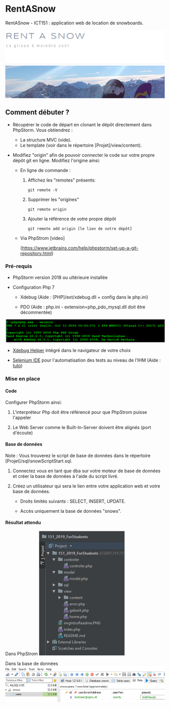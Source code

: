 # RentASnow

RentASnow - ICT151 : application web de location de snowboards.

![introBanner](imgIntroReadme.PNG)

## Comment débuter ?

* Récupérer le code de départ en clonant le dépôt directement dans PhpStorm. Vous obtiendrez :
  * La structure MVC (vide).
  * Le template (voir dans le répertoire [Projet]/view/content).
  
* Modifiez "origin" afin de pouvoir connecter le code sur votre propre dépôt git en ligne. Modifiez l'origine ainsi:
  
  * En ligne de commande :

    1) Affichez les "remotes" présents:
          ```git
          git remote -V
          ```

    2) Supprimer les "origines"
          ```git
          git remote origin
          ```

    3)  Ajouter la référence de votre propre dépôt
          ```git
          git remote add origin [le lien de votre dépôt]
          ```

  * Via PhpStrom [video]

      (https://www.jetbrains.com/help/phpstorm/set-up-a-git-repository.html)


### Pré-requis

* PhpStorm version 2018 ou ultérieure installée
  
* Configuration Php 7
  
  * Xdebug (Aide : [PHP]/ext/xdebug.dll + config dans le php.ini)
  
  * PDO (Aide : php.ini - extension=php_pdo_mysql.dll doit être décommentée)

![checkPhpConfig](checkPhpConfig.PNG)

* [Xdebug Helper](https://www.jetbrains.com/help/phpstorm/browser-debugging-extensions.html) intégré dans le navigateur de votre choix
  
* [Selenium IDE](https://www.seleniumhq.org/selenium-ide/) pour l'automatisation des tests au niveau de l'IHM (Aide : [tuto](https://www.youtube.com/watch?v=G9i3TYRxnY4))

### Mise en place
#### Code
Configurer PhpStorm ainsi:

   1. L'interpréteur Php doit être référencé pour que PhpStrom puisse l'appeler
   
   2. Le Web Server comme le Built-In-Server doivent être alignés (port d'écoute)

#### Base de données
Note : Vous trouverez le script de base de données dans le répertoire [Projet]/sql/snowScriptStart.sql.

   1. Connectez vous en tant que dba sur votre moteur de base de données et créer la base de données à l'aide du script livré.
   
   2. Créez un utilisateur qui sera le lien entre votre application web et votre base de données.
   
      *  Droits limités suivants : SELECT, INSERT, UPDATE.
   
      *  Accès uniquement la base de données "snows".
  

#### Résultat attendu
Dans PhpStrom
![imgPhpStromResult](imgPhpStromResult.PNG)

Dans la base de données
![imgMySQLResult](imgMySQLResult.PNG)